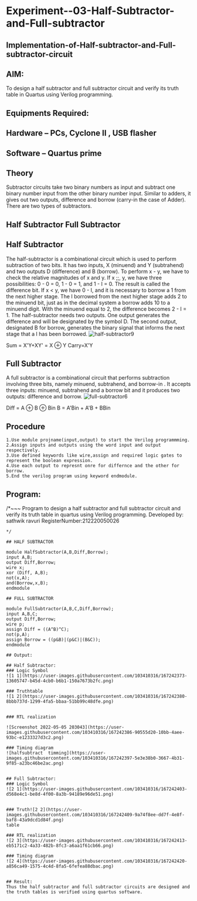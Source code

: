 # Experiment--03-Half-Subtractor-and-Full-subtractor
## Implementation-of-Half-subtractor-and-Full-subtractor-circuit
## AIM:
To design a half subtractor and full subtractor circuit and verify its truth table in Quartus using Verilog programming.

## Equipments Required:
## Hardware – PCs, Cyclone II , USB flasher
## Software – Quartus prime
## Theory
Subtractor circuits take two binary numbers as input and subtract one binary number input from the other binary number input. Similar to adders, it gives out two outputs, difference and borrow (carry-in the case of Adder). There are two types of subtractors.

## Half Subtractor Full Subtractor
## Half Subtractor
The half-subtractor is a combinational circuit which is used to perform subtraction of two bits. It has two inputs, X (minuend) and Y (subtrahend) and two outputs D (difference) and B (borrow). To perform x - y, we have to check the relative magnitudes of x and y. If x ;;, y, we have three possibilities: 0 - 0 = 0, 1 - 0 = 1, and 1 - I = 0. The result is called the difference bit. If x < y, we have 0 - I, and it is necessary to borrow a 1 from the next higher stage. The I borrowed from the next higher stage adds 2 to the minuend bit, just as in the decimal system a borrow adds 10 to a minuend digit. With the minuend equal to 2, the difference becomes 2 - I = 1. The half-subtractor needs two outputs. One output generates the difference and will be designated by the symbol D. The second output, designated B for borrow, generates the binary signal that informs the next stage that a I has been borrowed.
![half-subtractor9](https://user-images.githubusercontent.com/36288975/166112538-58c3bc7c-ee5d-4e6a-ac8d-8e8328efe27a.png)


Sum = X'Y+XY' = X ⊕ Y
Carry=X'Y

## Full Subtractor
A full subtractor is a combinational circuit that performs subtraction involving three bits, namely minuend, subtrahend, and borrow-in . It accepts three inputs: minuend, subtrahend and a borrow bit and it produces two outputs: difference and borrow. 
![full-subtractor6](https://user-images.githubusercontent.com/36288975/166112541-24c68359-3de8-4674-ae22-8272ffc385ed.png)


Diff = A ⊕ B ⊕ Bin B = A'Bin + A'B + BBin

## Procedure
~~~
1.Use module projname(input,output) to start the Verilog programmming.
2.Assign inputs and outputs using the word input and output respectively.
3.Use defined keywords like wire,assign and required logic gates to represent the boolean expression.
4.Use each output to represnt onre for differnce and the other for borrow.
5.End the verilog program using keyword endmodule.
~~~




## Program:
/*~~~
Program to design a half subtractor and full subtractor circuit and verify its truth table in quartus using Verilog programming.
Developed by: sathwik ravuri
RegisterNumber:212220050026
~~~
*/

## HALF SUBTRACTOR

module HalfSubtractor(A,B,Diff,Borrow);
input A,B;
output Diff,Borrow;
wire x;
xor (Diff, A,B);
not(x,A);
and(Borrow,x,B);
endmodule

## FULL SUBTRACTOR

module FullSubtractor(A,B,C,Diff,Borrow);
input A,B,C;
output Diff,Borrow;
wire p;
assign Diff = ((A^B)^C);
not(p,A);
assign Borrow = ((p&B)|(p&C)|(B&C));
endmodule

## Output:

## Half Subtractor:
### Logic Symbol
![1 1](https://user-images.githubusercontent.com/103410316/167242373-13605747-b45d-4cb0-b6b1-150a7673b2fc.png)

### Truthtable
![1 2](https://user-images.githubusercontent.com/103410316/167242380-8bbb737d-1299-4fa5-bbaa-51bb99c48dfe.png)


### RTL realization

![Screenshot 2022-05-05 203043](https://user-images.githubusercontent.com/103410316/167242386-90555d20-10bb-4aee-93bc-e1233327d3c2.png)

### Timing diagram
![halfsubtract  timming](https://user-images.githubusercontent.com/103410316/167242397-5e3e38b0-3667-4b31-9f85-a23bc46be2ac.png)


## Full Subtractor:
### Logic Symbol
![2 1](https://user-images.githubusercontent.com/103410316/167242403-d568e4c1-be8d-4f00-8a3b-94189e96de51.png)


### Truth![2 2](https://user-images.githubusercontent.com/103410316/167242409-9a74f8ee-dd7f-4e8f-baf8-43a9dcd1d84f.png)
table

### RTL realization
![2 3](https://user-images.githubusercontent.com/103410316/167242413-eb5171c2-4a33-482b-8fc3-a6aa1f61cb66.png)

### Timing diagram
![2 4](https://user-images.githubusercontent.com/103410316/167242420-a856ca49-1575-4c4d-8fa5-6fefea88dbac.png)


## Result:
Thus the half subtractor and full subtractor circuits are designed and the truth tables is verified using quartus software.
